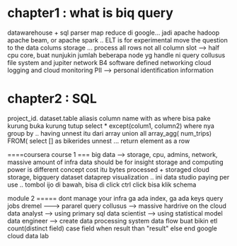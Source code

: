 chapter1 : what is biq query
===================
datawarehouse + sql parser
map reduce di google... jadi apache hadoop
apache beam, or apache spark ..
ELT is for experimental
move the question to the data
colums storage ... process all rows not all column
slot --> half cpu core, buat nunjukin jumlah beberapa node yg handle ni query
collusus file system and jupiter network
B4 software defined networking
cloud logging and cloud monitoring
PII --> personal identification information

chapter2 : SQL
==================
project_id. dataset.table
aliasis column name with as
where bisa pake kurung buka kurung tutup
select * except(colum1, column2)
where nya group by .. having
unnest itu dari array
union all
array_agg( num_trips)
FROM( select [] as bikerides
unnest ... return element as a row

====coursera course 1 ===
big data --> storage, cpu, admins, network, massive amount of infra
data should be for insight
storage and computing power is different concept
cost itu bytes processed + storaged
cloud storage, bigquery dataset
dataprep
visualization .. ini data studio
paying per use ..
tombol ijo di bawah, bisa di click
ctrl click
bisa klik schema

module 2 =====
dont manage your infra
ga ada index, ga ada keys
query jobs
dremel ---> pararel query
collusus --> massive hardrive on the cloud
data analyst --> using primary sql
data scientist --> using statistical model
data engineer --> create data processing system
data flow buat bikin etl
count(distinct field)
case field 
 when result than "result"
 else
 end
google cloud data lab


